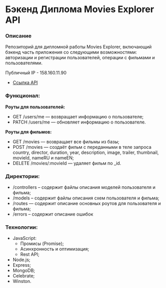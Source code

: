 # Бэкенд Диплома Movies Explorer API
### Описание
Репозиторий для дипломной работы Movies Explorer, включающий бэкенд часть приложения со следующими возможностями: авторизации и регистрации пользователей, операции с фильмами и пользователями.

Публичный IP - 158.160.11.90
* [Ссылка API](https://api.kami2022.nomoredomains.icu)

### Функционал:
**Роуты для пользователей:**
* GET /users/me — возвращает информацию о пользователе;
* PATCH /users/me — обновляет информацию о пользователе.

**Роуты для фильмов:**

* GET /movies — возвращает все фильмы из базы;
* POST /movies — создаёт фильм с переданными в теле запроса country, director, duration, year, description, image, trailer, thumbnail, movieId, nameRU и nameEN;
* DELETE /movies/:movieId — удаляет фильм по _id.

### Директории:
* /controllers – содержит файлы описания моделей пользователя и фильма;
* /models – содержит файлы описания схем пользователя и фильма;
* /routes — содержит описание основных роутов для пользователя и фильма;
* /errors – содержит описание ошибок

### Технологии:

* JavaScript:
  * Промисы (Promise);
  * Асинхронность и оптимизация;
  * Rest API;
* Node.js;
* Express;
* MongoDB;
* Сelebrate;
* Winston.

